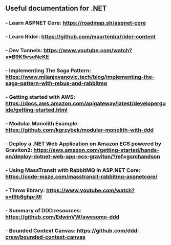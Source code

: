 
## Useful documentation for .NET

### - Learn ASPNET Core: https://roadmap.sh/aspnet-core

### - Learn Rider: https://github.com/maartenba/rider-content

### - Dev Tunnels: https://www.youtube.com/watch?v=B9K9eseNcKE

### - Implementing The Saga Pattern: https://www.milanjovanovic.tech/blog/implementing-the-saga-pattern-with-rebus-and-rabbitmq

### - Getting started with AWS: https://docs.aws.amazon.com/apigateway/latest/developerguide/getting-started.html

### - Modular Monolith Example: https://github.com/kgrzybek/modular-monolith-with-ddd

### - Deploy a .NET Web Application on Amazon ECS powered by Graviton2: https://aws.amazon.com/getting-started/hands-on/deploy-dotnet-web-app-ecs-graviton/?ref=gsrchandson

### - Using MassTransit with RabbitMQ in ASP.NET Core: https://code-maze.com/masstransit-rabbitmq-aspnetcore/

### - Throw library: https://www.youtube.com/watch?v=l9b8ghprj9I

### - Summary of DDD resources: https://github.com/EdwinVW/awesome-ddd 

### - Bounded Context Canvas: https://github.com/ddd-crew/bounded-context-canvas
